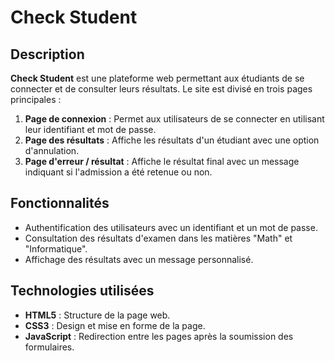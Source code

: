 # Check Student

## Description

**Check Student** est une plateforme web permettant aux étudiants de se connecter et de consulter leurs résultats. Le site est divisé en trois pages principales :

1. **Page de connexion** : Permet aux utilisateurs de se connecter en utilisant leur identifiant et mot de passe.
2. **Page des résultats** : Affiche les résultats d'un étudiant avec une option d'annulation.
3. **Page d'erreur / résultat** : Affiche le résultat final avec un message indiquant si l'admission a été retenue ou non.

## Fonctionnalités

- Authentification des utilisateurs avec un identifiant et un mot de passe.
- Consultation des résultats d'examen dans les matières "Math" et "Informatique".
- Affichage des résultats avec un message personnalisé.

## Technologies utilisées

- **HTML5** : Structure de la page web.
- **CSS3** : Design et mise en forme de la page.
- **JavaScript** : Redirection entre les pages après la soumission des formulaires.


